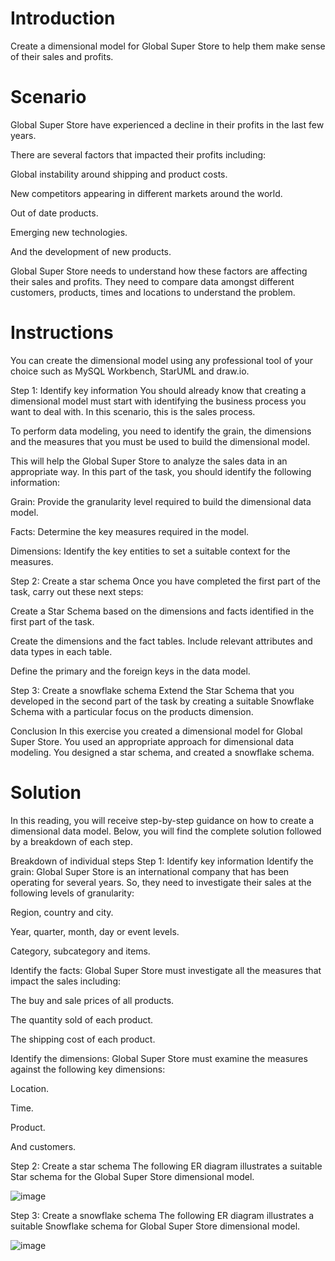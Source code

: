 # Introduction

Create a dimensional model for Global Super Store to help them make sense of their sales and profits.


# Scenario 

Global Super Store have experienced a decline in their profits in the last few years.

There are several factors that impacted their profits including:

Global instability around shipping and product costs.

New competitors appearing in different markets around the world.

Out of date products.

Emerging new technologies.

And the development of new products. 


Global Super Store needs to understand how these factors are affecting their sales and profits. They need to compare data amongst different customers, products, times and locations to understand the problem. 


# Instructions

You can create the dimensional model using any professional tool of your choice such as MySQL Workbench, StarUML and draw.io.


Step 1: Identify key information
You should already know that creating a dimensional model must start with identifying the business process you want to deal with. In this scenario, this is the sales process. 

To perform data modeling, you need to identify the grain, the dimensions and the measures that you must be used to build the dimensional model. 

This will help the Global Super Store to analyze the sales data in an appropriate way. In this part of the task, you should identify the following information:

Grain: Provide the granularity level required to build the dimensional data model.

Facts: Determine the key measures required in the model.

Dimensions: Identify the key entities to set a suitable context for the measures.


Step 2: Create a star schema
Once you have completed the first part of the task, carry out these next steps:

Create a Star Schema based on the dimensions and facts identified in the first part of the task. 

Create the dimensions and the fact tables. Include relevant attributes and data types in each table.

Define the primary and the foreign keys in the data model.


Step 3: Create a snowflake schema
Extend the Star Schema that you developed in the second part of the task by creating a suitable Snowflake Schema with a particular focus on the products dimension.


Conclusion
In this exercise you created a dimensional model for Global Super Store. You used an appropriate approach for dimensional data modeling. You designed a star schema, and created a snowflake schema.

# Solution

In this reading, you will receive step-by-step guidance on how to create a dimensional data model.
Below, you will find the complete solution followed by a breakdown of each step.


Breakdown of individual steps
Step 1: Identify key information 
Identify the grain: Global Super Store is an international company that has been operating for several years. So, they need to investigate their sales at the following levels of granularity:

Region, country and city.

Year, quarter, month, day or event levels.

Category, subcategory and items.

 

Identify the facts: Global Super Store must investigate all the measures that impact the sales including:

The buy and sale prices of all products.

The quantity sold of each product.

The shipping cost of each product. 

 

Identify the dimensions: Global Super Store must examine the measures against the following key dimensions:

Location.

Time.

Product.

And customers.

 

Step 2: Create a star schema
The following ER diagram illustrates a suitable Star schema for the Global Super Store dimensional model.

![image](https://github.com/janaom/Meta-Database-Engineer-Professional-Certificate/assets/83917694/d1fa469b-1467-42a7-9637-0107175fa8ae)

Step 3: Create a snowflake schema
The following ER diagram illustrates a suitable Snowflake schema for Global Super Store dimensional model.

![image](https://github.com/janaom/Meta-Database-Engineer-Professional-Certificate/assets/83917694/05c4c5b3-3804-41fd-b498-205a9c5fa186)
